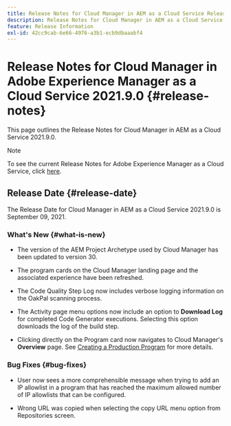 ```yaml
---
title: Release Notes for Cloud Manager in AEM as a Cloud Service Release 2021.9.0
description: Release Notes for Cloud Manager in AEM as a Cloud Service Release 2021.9.0
feature: Release Information
exl-id: 42cc9cab-6e66-4976-a3b1-ecb9dbaaabf4
---
```

# Release Notes for Cloud Manager in Adobe Experience Manager as a Cloud Service 2021.9.0 {#release-notes}

This page outlines the Release Notes for Cloud Manager in AEM as a Cloud Service 2021.9.0.

>[!NOTE]
>To see the current Release Notes for Adobe Experience Manager as a Cloud Service, click [here](https://experienceleague.adobe.com/docs/experience-manager-cloud-service/content/release-notes/release-notes/release-notes-current.html).

## Release Date {#release-date}

The Release Date for Cloud Manager in AEM as a Cloud Service 2021.9.0 is September 09, 2021.

### What's New {#what-is-new}

* The version of the AEM Project Archetype used by Cloud Manager has been updated to version 30.

* The program cards on the Cloud Manager landing page and the associated experience have been refreshed.

* The Code Quality Step Log now includes verbose logging information on the OakPal scanning process.

* The Activity page menu options now include an option to **Download Log** for completed Code Generator executions. Selecting this option downloads the log of the build step.

* Clicking directly on the Program card now navigates to Cloud Manager's **Overview** page. See [Creating a Production Program](https://experienceleague.adobe.com/docs/experience-manager-cloud-service/content/implementing/using-cloud-manager/programs/creating-production-programs.html?lang=en) for more details.

### Bug Fixes {#bug-fixes}

* User now sees a more comprehensible message when trying to add an IP allowlist in a program that has reached the maximum allowed number of IP allowlists that can be configured.

* Wrong URL was copied when selecting the copy URL menu option from Repositories screen. 


